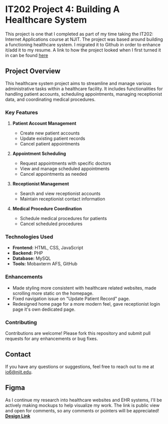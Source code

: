 # IT202 Project 4: Building A Healthcare System

This project is one that I completed as part of my time taking the IT202: Internet Applications course at NJIT. The project was based around building a functioning healthcare system. I migrated it to Github in order to enhance it/add it to my resume. A link to how the project looked when I first turned it in can be found [here](https://web.njit.edu/~io6/Project4/p4index.html)

## Project Overview

This healthcare system project aims to streamline and manage various administrative tasks within a healthcare facility. It includes functionalities for handling patient accounts, scheduling appointments, managing receptionist data, and coordinating medical procedures.

### Key Features

1. **Patient Account Management**
   - Create new patient accounts
   - Update existing patient records
   - Cancel patient appointments

2. **Appointment Scheduling**
   - Request appointments with specific doctors
   - View and manage scheduled appointments
   - Cancel appointments as needed

3. **Receptionist Management**
   - Search and view receptionist accounts
   - Maintain receptionist contact information

4. **Medical Procedure Coordination**
   - Schedule medical procedures for patients
   - Cancel scheduled procedures

### Technologies Used

- **Frontend:** HTML, CSS, JavaScript
- **Backend:** PHP
- **Database:** MySQL
- **Tools:** Mobaxterm AFS, GitHub

### Enhancements

- Made styling more consistent with healthcare related websites, made scrolling more static on the homepage.
- Fixed navigation issue on "Update Patient Record" page.
- Redesigned home page for a more modern feel, gave receptionist login page it's own dedicated page.

### Contributing
Contributions are welcome! Please fork this repository and submit pull requests for any enhancements or bug fixes.

## Contact
If you have any questions or suggestions, feel free to reach out to me at io6@njit.edu.

## Figma 

As I continue my research into healthcare websites and EHR systems, I'll be actively making mockups to help visualize my work. The link is public view and open for comments, so any comments or pointers will be appreciated! **[Design Link](https://www.figma.com/design/YIkIASLnmcfvCTGxC3lbSq/House-of-Health?node-id=0-1&t=CFkrMCZ0QrqFrWoK-1)**